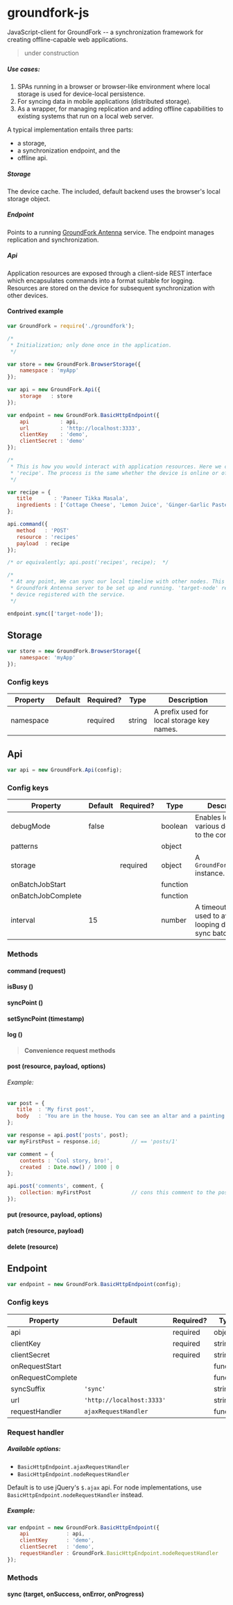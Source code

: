 # groundfork-js

JavaScript-client for GroundFork -- a synchronization framework for creating offline-capable web applications.

> under construction

##### Use cases: 

1. SPAs running in a browser or browser-like environment where local storage is used for device-local persistence.
2. For syncing data in mobile applications (distributed storage). 
3. As a wrapper, for managing replication and adding offline capabilities to existing systems that run on a local web server.

A typical implementation entails three parts:

* a storage,
* a synchronization endpoint, and the
* offline api.

##### Storage

The device cache. The included, default backend uses the browser's local storage object. 

##### Endpoint

Points to a running [GroundFork Antenna](https://github.com/johanneshilden/groundfork-antenna-postgres) service. The endpoint manages replication and synchronization.

##### Api

Application resources are exposed through a client-side REST interface which encapsulates commands into a format suitable for logging. Resources are stored on the device for subsequent synchronization with other devices. 

#### Contrived example

```javascript
var GroundFork = require('./groundfork');

/*
 * Initialization; only done once in the application.
 */ 

var store = new GroundFork.BrowserStorage({
    namespace : 'myApp'
});

var api = new GroundFork.Api({
    storage   : store
});

var endpoint = new GroundFork.BasicHttpEndpoint({
    api          : api,
    url          : 'http://localhost:3333',
    clientKey    : 'demo',
    clientSecret : 'demo'
});

/*
 * This is how you would interact with application resources. Here we create a new 
 * 'recipe'. The process is the same whether the device is online or offline.
 */ 

var recipe = {
   title       : 'Paneer Tikka Masala',
   ingredients : ['Cottage Cheese', 'Lemon Juice', 'Ginger-Garlic Paste', 'Red Chili Powder']
};

api.command({
   method   : 'POST'
   resource : 'recipes'
   payload  : recipe
});

/* or equivalently; api.post('recipes', recipe);  */

/*
 * At any point, We can sync our local timeline with other nodes. This requires a 
 * Groundfork Antenna server to be set up and running. 'target-node' refers to another
 * device registered with the service.
 */ 

endpoint.sync(['target-node']);
```

## Storage

```javascript
var store = new GroundFork.BrowserStorage({
    namespace: 'myApp'
});
```
### Config keys

| Property            | Default   | Required? | Type      |  Description  |
|---------------------|-----------|-----------|-----------|----|
| namespace           |           | required  | string    | A prefix used for local storage key names. |

## Api

```javascript
var api = new GroundFork.Api(config);
```

### Config keys

| Property            | Default   | Required? | Type     | Description  |
|---------------------|-----------|-----------|----------|---|
| debugMode           | false     |           | boolean  | Enables logging of various debug data to the console. |
| patterns            |           |           | object   |   |
| storage             |           | required  | object   | A `GroundFork.Storage` instance. |
| onBatchJobStart     |           |           | function |   |
| onBatchJobComplete  |           |           | function |   |
| interval            | 15        |           | number   | A timeout interval used to avoid busy looping during sync batch jobs. |

### Methods

#### command (request)

#### isBusy ()

#### syncPoint ()

#### setSyncPoint (timestamp)

#### log ()

> #### Convenience request methods

#### post (resource, payload, options)

###### Example:

```javascript
var post = {
   title  : 'My first post',
   body   : 'You are in the house. You can see an altar and a painting of a dragon on the far wall.'
};

var response = api.post('posts', post);
var myFirstPost = response.id;          // == 'posts/1'

var comment = {
    contents : 'Cool story, bro!',
    created  : Date.now() / 1000 | 0
};

api.post('comments', comment, {
    collection: myFirstPost             // cons this comment to the post's comments
});
```

#### put (resource, payload, options)

#### patch (resource, payload)

#### delete (resource)

## Endpoint

```javascript
var endpoint = new GroundFork.BasicHttpEndpoint(config);
```

### Config keys

| Property            | Default                 | Required? | Type      | Description  |
|---------------------|-------------------------|-----------|-----------|---|
| api                 |                         | required  | object    |   |
| clientKey           |                         | required  | string    |   |
| clientSecret        |                         | required  | string    |   |
| onRequestStart      |                         |           | function  |   |
| onRequestComplete   |                         |           | function  |   |
| syncSuffix          | `'sync'`                  |           | string    |   |
| url                 | `'http://localhost:3333'` |           | string    |   |
| requestHandler      | `ajaxRequestHandler` |           | function  | See below. | 

### Request handler

##### Available options:

* `BasicHttpEndpoint.ajaxRequestHandler`
* `BasicHttpEndpoint.nodeRequestHandler`

Default is to use jQuery's `$.ajax` api. For node implementations, use `BasicHttpEndpoint.nodeRequestHandler` instead.

##### Example:

```javascript
var endpoint = new GroundFork.BasicHttpEndpoint({
    api            : api,
    clientKey      : 'demo',
    clientSecret   : 'demo', 
    requestHandler : GroundFork.BasicHttpEndpoint.nodeRequestHandler
});
```

### Methods

#### sync (target, onSuccess, onError, onProgress)
